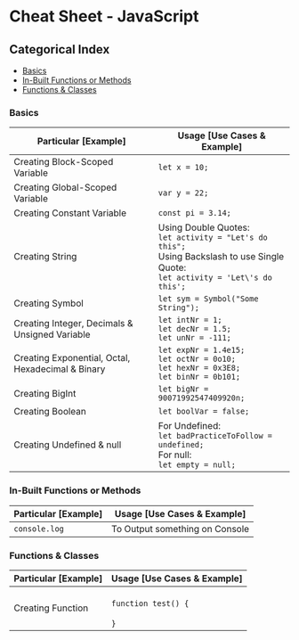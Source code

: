 # Cheat Sheet - JavaScript

## Categorical Index

- [Basics](#basics)
- [In-Built Functions or Methods](#in-built-functions-or-methods)
- [Functions & Classes](#functions--classes)

### Basics

Particular [Example] | Usage [Use Cases & Example]
--- | ---
Creating Block-Scoped Variable | `let x = 10;`
Creating Global-Scoped Variable | `var y = 22;`
Creating Constant Variable | `const pi = 3.14;`
Creating String | Using Double Quotes: <br>`let activity = "Let's do this";` <br>Using Backslash to use Single Quote: <br>`let activity = 'Let\'s do this';`
Creating Symbol | `let sym = Symbol("Some String");`
Creating Integer, Decimals & Unsigned Variable | ```let intNr = 1;```<br>```let decNr = 1.5;```<br>```let unNr = -111;```
Creating Exponential, Octal, Hexadecimal & Binary | ```let expNr = 1.4e15;```<br>```let octNr = 0o10;```<br>```let hexNr = 0x3E8;```<br>```let binNr = 0b101;```
Creating BigInt | ```let bigNr = 90071992547409920n;```
Creating Boolean | ```let boolVar = false;```
Creating Undefined & null | For Undefined: <br>```let badPracticeToFollow = undefined;```<br>For null: <br>```let empty = null;```

### In-Built Functions or Methods

Particular [Example] | Usage [Use Cases & Example]
--- | ---
`console.log` | To Output something on Console

### Functions & Classes

Particular [Example] | Usage [Use Cases & Example]
--- | ---
Creating Function | <br>```function test() {```<br><br>```}```
